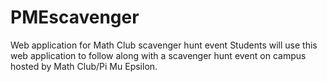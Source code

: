 # PMEscavenger
Web application for Math Club scavenger hunt event
Students will use this web application to follow along with a scavenger hunt event on campus hosted by Math Club/Pi Mu Epsilon.

